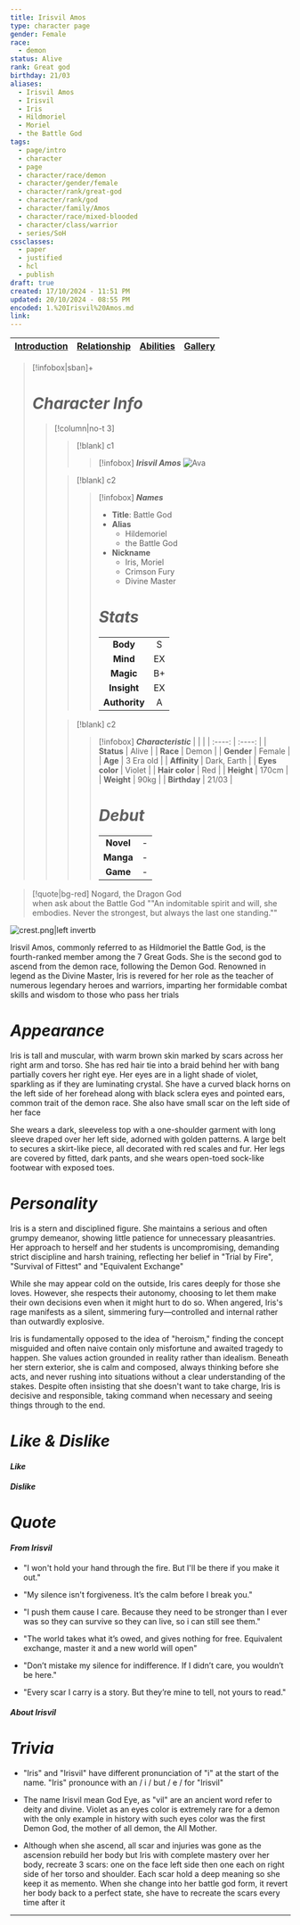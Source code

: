 ```yaml
---
title: Irisvil Amos
type: character page
gender: Female
race:
  - demon
status: Alive
rank: Great god
birthday: 21/03
aliases:
  - Irisvil Amos
  - Irisvil
  - Iris
  - Hildmoriel
  - Moriel
  - the Battle God
tags:
  - page/intro
  - character
  - page
  - character/race/demon
  - character/gender/female
  - character/rank/great-god
  - character/rank/god
  - character/family/Amos
  - character/race/mixed-blooded
  - character/class/warrior
  - series/SoH
cssclasses:
  - paper
  - justified
  - hcl
  - publish
draft: true
created: 17/10/2024 - 11:51 PM
updated: 20/10/2024 - 08:55 PM
encoded: 1.%20Irisvil%20Amos.md
link: 
---
```


| [Introduction](1.%20Irisvil%20Amos.md) | [Relationship](2.%20Irisvil%20relationship.md) | [Abilities](3.%20Irisvil%20abilities.md) | [Gallery](4.%20Irisvil%20gallery.md)|
|---|---|---|---|

>[!infobox|sban]+
> # ***Character Info*** 
>> [!column|no-t 3]
>>> [!blank] c1
>>>> [!infobox]  ***Irisvil Amos***
>>>> ![Ava](ava.png)
>>
>>> [!blank] c2
>>>> [!infobox] ***Names***
>>>> - **Title**: Battle God
>>>> - **Alias**
>>>> 	- Hildemoriel
>>>> 	- the Battle God
>>>> - **Nickname**
>>>> 	- Iris, Moriel
>>>> 	- Crimson Fury
>>>> 	- Divine Master
>>>> 
>>>> # ***Stats***
>>>> |  |  | 
>>>> | :----: | :----: | 
>>>> | **Body** | S |
>>>> | **Mind** | EX |
>>>> | **Magic** | B+ |
>>>> | **Insight** | EX |
>>>> | **Authority** | A |
>> 
>>> [!blank] c2
>>>> [!infobox] ***Characteristic***
>>>> |  |  | 
>>>> | :----: | :----: |
>>>> | **Status** | Alive | 
>>>> | **Race** | Demon | 
>>>> | **Gender** | Female |
>>>> | **Age** | 3 Era old |
>>>> | **Affinity** | Dark, Earth |
>>>> | **Eyes color** | Violet |
>>>> | **Hair color** | Red |
>>>> | **Height** | 170cm |
>>>> | **Weight** | 90kg |
>>>> | **Birthday** | 21/03 |
>>>> 
>>>> # ***Debut***
>>>> |  |     |
>>>> | :---: | :---: |
>>>> | **Novel** | - |
>>>> | **Manga** | - |
>>>> | **Game** | - |

> [!quote|bg-red] Nogard, the Dragon God <br> when ask about the Battle God
> ""An indomitable spirit and will, she embodies. Never the strongest, but always the last one standing.""


![crest.png|left invertb](crest.png)

Irisvil Amos, commonly referred to as Hildmoriel the Battle God, is the fourth-ranked member among the 7 Great Gods. She is the second god to ascend from the demon race, following the Demon God. Renowned in legend as the Divine Master, Iris is revered for her role as the teacher of numerous legendary heroes and warriors, imparting her formidable combat skills and wisdom to those who pass her trials



# *Appearance*

Iris is tall and muscular, with warm brown skin marked by scars across her right arm and torso. She has red hair tie into a braid behind her with bang partially covers her right eye. Her eyes are in a light shade of violet, sparkling as if they are luminating crystal. She have a curved black horns on the left side of her forehead along with black sclera eyes and pointed ears, common trait of the demon race. She also have small scar on the left side of her face

She wears a dark, sleeveless top with a one-shoulder garment with long sleeve draped over her left side, adorned with golden patterns. A large belt to secures a skirt-like piece, all decorated with red scales and fur. Her legs are covered by fitted, dark pants, and she wears open-toed sock-like footwear with exposed toes.

# *Personality*

Iris is a stern and disciplined figure. She maintains a serious and often grumpy demeanor, showing little patience for unnecessary pleasantries. Her approach to herself and her students is uncompromising, demanding strict discipline and harsh training, reflecting her belief in "Trial by Fire", "Survival of Fittest" and "Equivalent Exchange"

While she may appear cold on the outside, Iris cares deeply for those she loves. However, she respects their autonomy, choosing to let them make their own decisions even when it might hurt to do so. When angered, Iris's rage manifests as a silent, simmering fury—controlled and internal rather than outwardly explosive.

Iris is fundamentally opposed to the idea of "heroism," finding the concept misguided and often naive contain only misfortune and awaited tragedy to happen. She values action grounded in reality rather than idealism. Beneath her stern exterior, she is calm and composed, always thinking before she acts, and never rushing into situations without a clear understanding of the stakes. Despite often insisting that she doesn't want to take charge, Iris is decisive and responsible, taking command when necessary and seeing things through to the end.

# *Like & Dislike*

####  *Like* 

####  *Dislike*

# *Quote*

####  *From Irisvil* 

- "I won't hold your hand through the fire. But I'll be there if you make it out."

- "My silence isn't forgiveness. It’s the calm before I break you."

- "I push them cause I care. Because they need to be stronger than I ever was so they can survive so they can live, so i can still see them."

- "The world takes what it’s owed, and gives nothing for free. Equivalent exchange, master it and a new world will open"

- "Don’t mistake my silence for indifference. If I didn’t care, you wouldn’t be here."

- "Every scar I carry is a story. But they’re mine to tell, not yours to read."

####  *About Irisvil*



# *Trivia* 

- "Iris" and "Irisvil" have different pronunciation of "i" at the start of the name. "Iris" pronounce with an / i / but / e / for "Irisvil" 

- The name Irisvil mean God Eye, as "vil" are an ancient word refer to deity and divine. Violet as an eyes color is extremely rare for a demon with the only example in history with such eyes color was the first Demon God, the mother of all demon, the All Mother.

- Although when she ascend, all scar and injuries was gone as the ascension rebuild her body but Iris with complete mastery over her body, recreate 3 scars: one on the face left side then one each on right side of her torso and shoulder. Each scar hold a deep meaning so she keep it as memento. When she change into her battle god form, it revert her body back to a perfect state, she have to recreate the scars every time after it

---